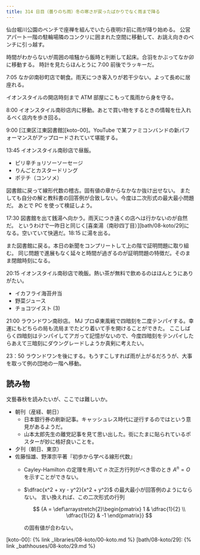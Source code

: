 ```yaml
---
title: 314 日目（曇りのち雨）冬の寒さが戻ったばかりでなく雨まで降る
---
```


仙台堀川公園のベンチで座禅を組んでいたら夜明け前に雨が降り始める。
公営アパート一階の駐輪場隣のコンクリに囲まれた空間に移動して、お誂え向きのベンチに引っ越す。

時間がわからないが周囲の喧騒から飯時と判断して起床。合羽をかぶってなか卯に移動する。
時計を見たらほんとうに 7:00 前後でラッキーだ。

7:05 なか卯南砂町店で朝食。雨天につき客入りが若干少ない。よって長めに居座れる。

イオンスタイルの開店時刻まで ATM 部屋にこもって風雨から身を守る。

8:00 イオンスタイル南砂店内に移動。あとで買い物をするときの情報を仕入れるべく店内を歩き回る。

9:00 [江東区江東図書館][koto-00]。YouTube で某ファミコンバンドの新パフォーマンスがアップロードされていて堪能する。

13:45 イオンスタイル南砂店で昼飯。

* ピリ辛チョリソーソーセージ
* りんごとカスタードリング
* ポテチ（コンソメ）

図書館に戻って線形代数の稽古。固有値の章からなかなか抜け出せない。
またしても自分の解と教科書の回答例が合致しない。今度は二次形式の最大最小問題だ。
あとで PC を使って検証しよう。

17:30 図書館を出て銭湯へ向かう。雨天につき遠くの店へは行かないのが自然だ。
というわけで一昨日と同じく[喜楽湯（南砂四丁目）][bath/08-koto/29]になる。空いていて快適だ。18:15 に湯を出る。

また図書館に戻る。本日の新聞をコンプリートして上の階で証明問題に取り組む。
同じ問題で進展もなく延々と時間が過ぎるのが証明問題の特徴だ。そのまま閉館時刻になる。

20:15 イオンスタイル南砂店で晩飯。熱い茶が無料で飲めるのはほんとうにありがたい。

* イカフライ海苔弁当
* 野菜ジュース
* チョコツイスト (3)

21:00 ラウンドワン南砂店。
MJ プロ卓東風戦で四暗刻を二度テンパイする。幸運にもどちらの局も流局までたどり着いて手を開けることができた。
ここしばらく四暗刻はテンパイしてアガって記憶がないので、今度四暗刻をテンパイしたらあえて三暗刻にダウングレードしようか真剣に考えたい。

23：50 ラウンドワンを後にする。もうすこしすれば雨が上がるだろうが、大事を取って例の団地の一階へ移動。

## 読み物

文藝春秋を読みたいが、ここでは難しいか。

* 朝刊（産経、朝日）
  * 日本銀行券の刷新記事。キャッシュレス時代に逆行するのではという意見があるようだ。
  * 山本太郎先生の離党記事を見て思い出した。街にたまに貼られているポスターが妙に格好良いことを。
* 夕刊（朝日、東京）
* 佐藤恒雄、野澤宗平著『初歩から学べる線形代数』
  * Cayley-Hamilton の定理を用いて $n$ 次正方行列がべき零のとき $A^n = O$ を示すことができない。
  * $\dfrac{x^2 + xy - y^2}{x^2 + y^2}$ の最大最小が回答例のようにならない。
    言い換えれば、この二次形式の行列

    $$
    {A = \def\arraystretch{2}\begin{pmatrix} 1 & \dfrac{1}{2} \\ \dfrac{1}{2} & -1 \end{pmatrix}}
    $$

    の固有値が合わない。

[koto-00]: {% link _libraries/08-koto/00-koto.md %}
[bath/08-koto/29]: {% link _bathhouses/08-koto/29.md %}
